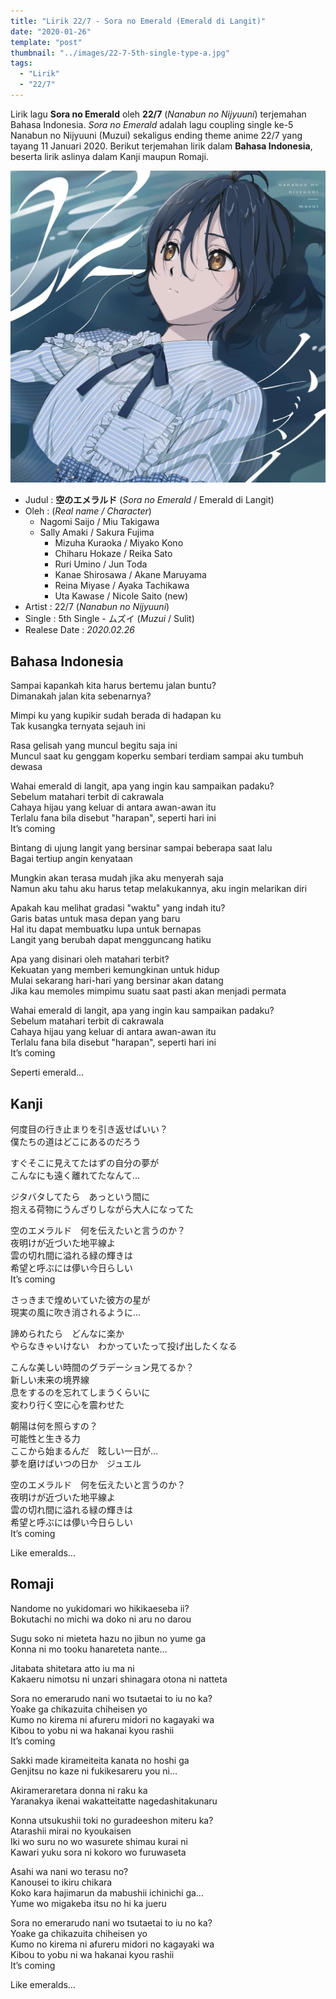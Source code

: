 ```yaml
---
title: "Lirik 22/7 - Sora no Emerald (Emerald di Langit)"
date: "2020-01-26"
template: "post"
thumbnail: "../images/22-7-5th-single-type-a.jpg"
tags:
  - "Lirik"
  - "22/7"
---
```


Lirik lagu **Sora no Emerald** oleh **22/7** (_Nanabun no Nijyuuni_) terjemahan Bahasa Indonesia. _Sora no Emerald_ adalah lagu coupling single ke-5 Nanabun no Nijyuuni (Muzui) sekaligus ending theme anime 22/7 yang tayang 11 Januari 2020. Berikut terjemahan lirik dalam **Bahasa Indonesia**, beserta lirik aslinya dalam Kanji maupun Romaji.

<div className="cdcover">
	<img src="../images/22-7-5th-single-type-a.jpg" alt="22/7 5th Single Limited Edition Type A"/>
</div>

- Judul : **空のエメラルド** (_Sora no Emerald_ / Emerald di Langit)
- Oleh : (_Real name / Character_)
  - Nagomi Saijo / Miu Takigawa
  - Sally Amaki / Sakura Fujima
    - Mizuha Kuraoka / Miyako Kono
    - Chiharu Hokaze / Reika Sato
    - Ruri Umino / Jun Toda
    - Kanae Shirosawa / Akane Maruyama
    - Reina Miyase / Ayaka Tachikawa
    - Uta Kawase / Nicole Saito (new)
- Artist : 22/7 (_Nanabun no Nijyuuni_)
- Single : 5th Single - ムズイ (_Muzui_ / Sulit)
- Realese Date : _2020.02.26_

## Bahasa Indonesia

Sampai kapankah kita harus bertemu jalan buntu?<br/>
Dimanakah jalan kita sebenarnya?<br/>

Mimpi ku yang kupikir sudah berada di hadapan ku<br/>
Tak kusangka ternyata sejauh ini<br/>

Rasa gelisah yang muncul begitu saja ini<br/>
Muncul saat ku genggam koperku sembari terdiam sampai aku tumbuh dewasa<br/>

Wahai emerald di langit, apa yang ingin kau sampaikan padaku?<br/>
Sebelum matahari terbit di cakrawala<br/>
Cahaya hijau yang keluar di antara awan-awan itu<br/>
Terlalu fana bila disebut "harapan", seperti hari ini<br/>
It’s coming<br/>

Bintang di ujung langit yang bersinar sampai beberapa saat lalu<br/>
Bagai tertiup angin kenyataan<br/>

Mungkin akan terasa mudah jika aku menyerah saja<br/>
Namun aku tahu aku harus tetap melakukannya, aku ingin melarikan diri<br/>

Apakah kau melihat gradasi "waktu" yang indah itu?<br/>
Garis batas untuk masa depan yang baru<br/>
Hal itu dapat membuatku lupa untuk bernapas<br/>
Langit yang berubah dapat mengguncang hatiku<br/>

Apa yang disinari oleh matahari terbit?<br/>
Kekuatan yang memberi kemungkinan untuk hidup<br/>
Mulai sekarang hari-hari yang bersinar akan datang<br/>
Jika kau memoles mimpimu suatu saat pasti akan menjadi permata<br/>

Wahai emerald di langit, apa yang ingin kau sampaikan padaku?<br/>
Sebelum matahari terbit di cakrawala<br/>
Cahaya hijau yang keluar di antara awan-awan itu<br/>
Terlalu fana bila disebut "harapan", seperti hari ini<br/>
It’s coming<br/>

Seperti emerald…<br/>

## Kanji

何度目の行き止まりを引き返せばいい？<br/>
僕たちの道はどこにあるのだろう<br/>

すぐそこに見えてたはずの自分の夢が<br/>
こんなにも遠く離れてたなんて…<br/>

ジタバタしてたら　あっという間に<br/>
抱える荷物にうんざりしながら大人になってた<br/>

空のエメラルド　何を伝えたいと言うのか？<br/>
夜明けが近づいた地平線よ<br/>
雲の切れ間に溢れる緑の輝きは<br/>
希望と呼ぶには儚い今日らしい<br/>
It’s coming<br/>

さっきまで煌めいていた彼方の星が<br/>
現実の風に吹き消されるように…<br/>

諦められたら　どんなに楽か<br/>
やらなきゃいけない　わかっていたって投げ出したくなる<br/>

こんな美しい時間のグラデーション見てるか？<br/>
新しい未来の境界線<br/>
息をするのを忘れてしまうくらいに<br/>
変わり行く空に心を震わせた<br/>

朝陽は何を照らすの？<br/>
可能性と生きる力<br/>
ここから始まるんだ　眩しい一日が…<br/>
夢を磨けばいつの日か　ジュエル<br/>

空のエメラルド　何を伝えたいと言うのか？<br/>
夜明けが近づいた地平線よ<br/>
雲の切れ間に溢れる緑の輝きは<br/>
希望と呼ぶには儚い今日らしい<br/>
It’s coming<br/>

Like emeralds… <br/>

## Romaji

Nandome no yukidomari wo hikikaeseba ii?<br/>
Bokutachi no michi wa doko ni aru no darou<br/>

Sugu soko ni mieteta hazu no jibun no yume ga<br/>
Konna ni mo tooku hanareteta nante…<br/>

Jitabata shitetara atto iu ma ni<br/>
Kakaeru nimotsu ni unzari shinagara otona ni natteta<br/>

Sora no emerarudo nani wo tsutaetai to iu no ka?<br/>
Yoake ga chikazuita chiheisen yo<br/>
Kumo no kirema ni afureru midori no kagayaki wa<br/>
Kibou to yobu ni wa hakanai kyou rashii<br/>
It’s coming<br/>

Sakki made kirameiteita kanata no hoshi ga<br/>
Genjitsu no kaze ni fukikesareru you ni…<br/>

Akirameraretara donna ni raku ka<br/>
Yaranakya ikenai wakatteitatte nagedashitakunaru<br/>

Konna utsukushii toki no guradeeshon miteru ka?<br/>
Atarashii mirai no kyoukaisen<br/>
Iki wo suru no wo wasurete shimau kurai ni<br/>
Kawari yuku sora ni kokoro wo furuwaseta<br/>

Asahi wa nani wo terasu no?<br/>
Kanousei to ikiru chikara<br/>
Koko kara hajimarun da mabushii ichinichi ga…<br/>
Yume wo migakeba itsu no hi ka jueru<br/>

Sora no emerarudo nani wo tsutaetai to iu no ka?<br/>
Yoake ga chikazuita chiheisen yo<br/>
Kumo no kirema ni afureru midori no kagayaki wa<br/>
Kibou to yobu ni wa hakanai kyou rashii<br/>
It’s coming<br/>

Like emeralds… <br/>

